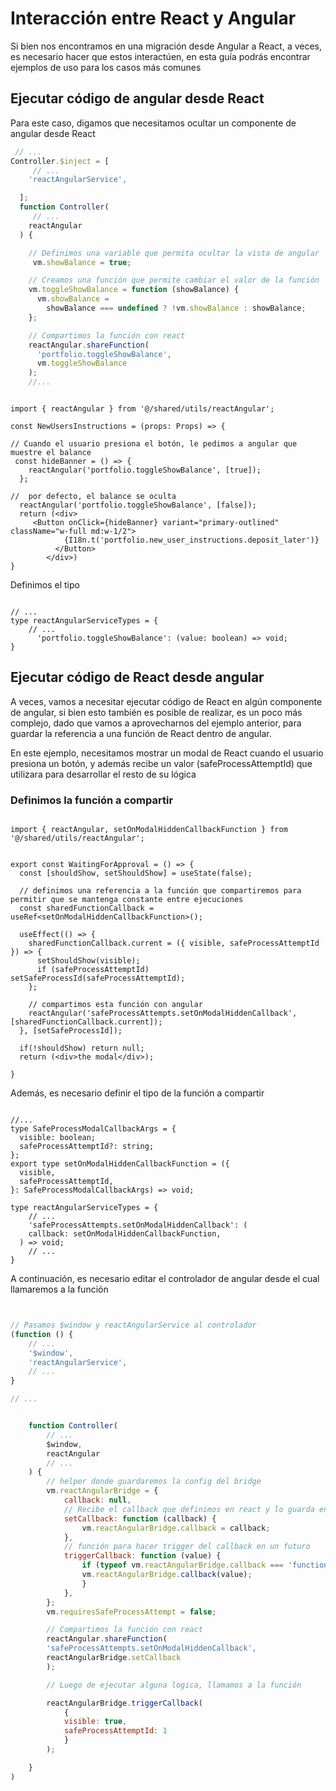 # Interacción entre React y Angular

Si bien nos encontramos en una migración desde Angular a React, a veces, es necesario hacer que estos interactúen, en esta guía podrás encontrar ejemplos de uso para los casos más comunes


## Ejecutar código de angular desde React

Para este caso, digamos que necesitamos ocultar un componente de angular desde React


```jsx title="app/assets/javascripts/surBTC/controllers/portfolio_controller.js"
 // ...
Controller.$inject = [
     // ...
    'reactAngularService',

  ];
  function Controller(
     // ...
    reactAngular
  ) { 

    // Definimos una variable que permita ocultar la vista de angular
     vm.showBalance = true;

    // Creamos una función que permite cambiar el valor de la función
    vm.toggleShowBalance = function (showBalance) {
      vm.showBalance =
        showBalance === undefined ? !vm.showBalance : showBalance;
    };

    // Compartimos la función con react
    reactAngular.shareFunction(
      'portfolio.toggleShowBalance',
      vm.toggleShowBalance
    );
    //...

```


```tsx title="app/react/features/portfolio/components/NewUsersInstructions.tsx"

import { reactAngular } from '@/shared/utils/reactAngular';

const NewUsersInstructions = (props: Props) => {

// Cuando el usuario presiona el botón, le pedimos a angular que muestre el balance
 const hideBanner = () => {
    reactAngular('portfolio.toggleShowBalance', [true]);
  };

//  por defecto, el balance se oculta
  reactAngular('portfolio.toggleShowBalance', [false]);
  return (<div>
     <Button onClick={hideBanner} variant="primary-outlined" className="w-full md:w-1/2">
            {I18n.t('portfolio.new_user_instructions.deposit_later')}
          </Button>
        </div>)
}

```


Definimos el tipo 

```tsx title="app/react/shared/utils/reactAngular.ts"

// ...
type reactAngularServiceTypes = {
    // ...
      'portfolio.toggleShowBalance': (value: boolean) => void;
}
```

## Ejecutar código de React desde angular

A veces, vamos a necesitar ejecutar código de React en algún componente de angular, si bien esto también es posible de realizar, es un poco más complejo, dado que vamos a aprovecharnos del ejemplo anterior, para guardar la referencia a una función de React dentro de angular.



En este ejemplo, necesitamos mostrar un modal de React cuando el usuario presiona un botón, y además recibe un valor (safeProcessAttemptId) que utilizara para desarrollar el resto de su lógica

### Definimos la función a compartir

```tsx title="app/react/features/safe_process_attempts/pages/WaitingForApproval.tsx"

import { reactAngular, setOnModalHiddenCallbackFunction } from '@/shared/utils/reactAngular';


export const WaitingForApproval = () => {
  const [shouldShow, setShouldShow] = useState(false);

  // definimos una referencia a la función que compartiremos para permitir que se mantenga constante entre ejecuciones
  const sharedFunctionCallback = useRef<setOnModalHiddenCallbackFunction>();

  useEffect(() => {
    sharedFunctionCallback.current = ({ visible, safeProcessAttemptId }) => {
      setShouldShow(visible);
      if (safeProcessAttemptId) setSafeProcessId(safeProcessAttemptId);
    };

    // compartimos esta función con angular
    reactAngular('safeProcessAttempts.setOnModalHiddenCallback', [sharedFunctionCallback.current]);
  }, [setSafeProcessId]);

  if(!shouldShow) return null;
  return (<div>the modal</div>);
  
}
```


Además, es necesario definir el tipo de la función a compartir


```tsx title="app/react/shared/utils/reactAngular.ts"

//...
type SafeProcessModalCallbackArgs = {
  visible: boolean;
  safeProcessAttemptId?: string;
};
export type setOnModalHiddenCallbackFunction = ({
  visible,
  safeProcessAttemptId,
}: SafeProcessModalCallbackArgs) => void;

type reactAngularServiceTypes = {
    // ...
    'safeProcessAttempts.setOnModalHiddenCallback': (
    callback: setOnModalHiddenCallbackFunction,
  ) => void;
    // ...
}

```

A continuación, es necesario editar el controlador de angular desde el cual llamaremos a la función


```jsx title="app/assets/javascripts/surBTC/controllers/new_withdrawal_controller.js" showLineNumbers


// Pasamos $window y reactAngularService al controlador
(function () {
    // ...
    '$window',
    'reactAngularService',
    // ... 
}

// ...


    function Controller(
        // ...
        $window,
        reactAngular
        // ...
    ) {
        // helper donde guardaremos la config del bridge
        vm.reactAngularBridge = {
            callback: null,
            // Recibe el callback que definimos en react y lo guarda en una variable
            setCallback: function (callback) {
                vm.reactAngularBridge.callback = callback;
            },
            // función para hacer trigger del callback en un futuro
            triggerCallback: function (value) {
                if (typeof vm.reactAngularBridge.callback === 'function') {
                vm.reactAngularBridge.callback(value);
                }
            },
        };
        vm.requiresSafeProcessAttempt = false;

        // Compartimos la función con react 
        reactAngular.shareFunction(
        'safeProcessAttempts.setOnModalHiddenCallback',
        reactAngularBridge.setCallback
        );

        // Luego de ejecutar alguna logica, llamamos a la función

        reactAngularBridge.triggerCallback(
            {
            visible: true,
            safeProcessAttemptId: 1
            }
        );

    }
)

```
